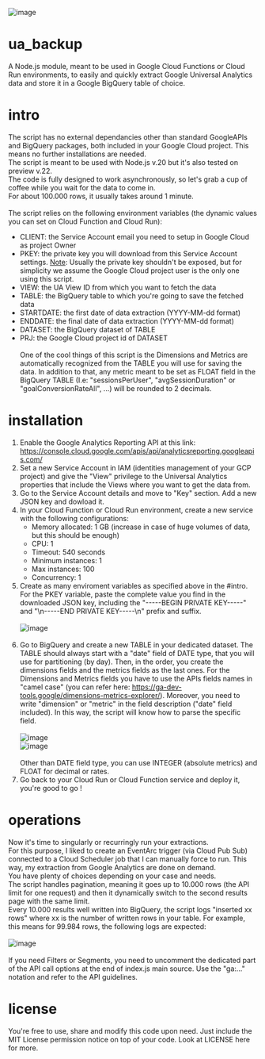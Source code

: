 ![image](https://github.com/rimalesani/ua_backup/assets/169257832/af220263-512a-4ad3-8210-1161b8a9ffd6)

# ua_backup
A Node.js module, meant to be used in Google Cloud Functions or Cloud Run environments, to easily and quickly extract Google Universal Analytics data and store it in a Google BigQuery table of choice.

# intro

The script has no external dependancies other than standard GoogleAPIs and BigQuery packages, both included in your Google Cloud project. This means no further installations are needed.<br>
The script is meant to be used with Node.js v.20 but it's also tested on preview v.22.<br>
The code is fully designed to work asynchronously, so let's grab a cup of coffee while you wait for the data to come in.<br>
For about 100.000 rows, it usually takes around 1 minute.<br><br>
The script relies on the following environment variables (the dynamic values you can set on Cloud Function and Cloud Run):<br>
- CLIENT: the Service Account email you need to setup in Google Cloud as project Owner<br>
- PKEY: the private key you will download from this Service Account settings. <u>Note</u>: Usually the private key shouldn't be exposed, but for simplicity we assume the Google Cloud project user is the only one using this script.<br>
- VIEW: the UA View ID from which you want to fetch the data<br>
- TABLE: the BigQuery table to which you're going to save the fetched data<br>
- STARTDATE: the first date of data extraction (YYYY-MM-dd format)<br>
- ENDDATE: the final date of data extraction (YYYY-MM-dd format)<br>
- DATASET: the BigQuery dataset of TABLE<br>
- PRJ: the Google Cloud project id of DATASET<br><br>
One of the cool things of this script is the Dimensions and Metrics are automatically recognized from the TABLE you will use for saving the data.
In addition to that, any metric meant to be set as FLOAT field in the BigQuery TABLE (I.e: "sessionsPerUser", "avgSessionDuration" or "goalConversionRateAll", ...) will be rounded to 2 decimals.

# installation

1) Enable the Google Analytics Reporting API at this link: https://console.cloud.google.com/apis/api/analyticsreporting.googleapis.com/
2) Set a new Service Account in IAM (identities management of your GCP project) and give the "View" privilege to the Universal Analytics properties that include the Views where you want to get the data from.
3) Go to the Service Account details and move to "Key" section. Add a new JSON key and dowload it.
4) In your Cloud Function or Cloud Run environment, create a new service with the following configurations:<br>
   - Memory allocated: 1 GB (increase in case of huge volumes of data, but this should be enough)
   - CPU: 1
   - Timeout: 540 seconds
   - Minimum instances: 1
   - Max instances: 100
   - Concurrency: 1
5) Create as many enviroment variables as specified above in the #intro. For the PKEY variable, paste the complete value you find in the downloaded JSON key, including the "-----BEGIN PRIVATE KEY-----" and "\n-----END PRIVATE KEY-----\n" prefix and suffix.<br><br>
   ![image](https://github.com/rimalesani/ua_backup/assets/169257832/91d4d23c-bb02-419c-9110-15281539ce08)<br><br>
6) Go to BigQuery and create a new TABLE in your dedicated dataset. The TABLE should always start with a "date" field of DATE type, that you will use for partitioning (by day). Then, in the order, you create the dimensions fields and the metrics fields as the last ones. For the Dimensions and Metrics fields you have to use the APIs fields names in "camel case" (you can refer here: https://ga-dev-tools.google/dimensions-metrics-explorer/). Moreover, you need to write "dimension" or "metric" in the field description ("date" field included). In this way, the script will know how to parse the specific field.<br><br>
   ![image](https://github.com/rimalesani/ua_backup/assets/169257832/8744b92e-9d88-4219-9c37-ad29dddc32e9)<br>
   ![image](https://github.com/rimalesani/ua_backup/assets/169257832/1195b8ee-c76e-4b85-b631-4eff50e440fe)<br><br>
   Other than DATE field type, you can use INTEGER (absolute metrics) and FLOAT for decimal or rates.
7) Go back to your Cloud Run or Cloud Function service and deploy it, you're good to go !

# operations

Now it's time to singularly or recurringly run your extractions.<br>
For this purpose, I liked to create an EventArc trigger (via Cloud Pub Sub) connected to a Cloud Scheduler job that I can manually force to run. This way, my extraction from Google Analytics are done on demand.<br>
You have plenty of choices depending on your case and needs.<br>
The script handles pagination, meaning it goes up to 10.000 rows (the API limit for one request) and then it dynamically switch to the second results page with the same limit.<br>
Every 10.000 results well written into BigQuery, the script logs "inserted xx rows" where xx is the number of written rows in your table. For example, this means for 99.984 rows, the following logs are expected:<br><br>
![image](https://github.com/rimalesani/ua_backup/assets/169257832/e64cf5b3-fcb7-4609-86ac-4417f417407f)<br><br>
If you need Filters or Segments, you need to uncomment the dedicated part of the API call options at the end of index.js main source. Use the "ga:..." notation and refer to the API guidelines.

# license

You're free to use, share and modify this code upon need. Just include the MIT License permission notice on top of your code. Look at LICENSE here for more.



